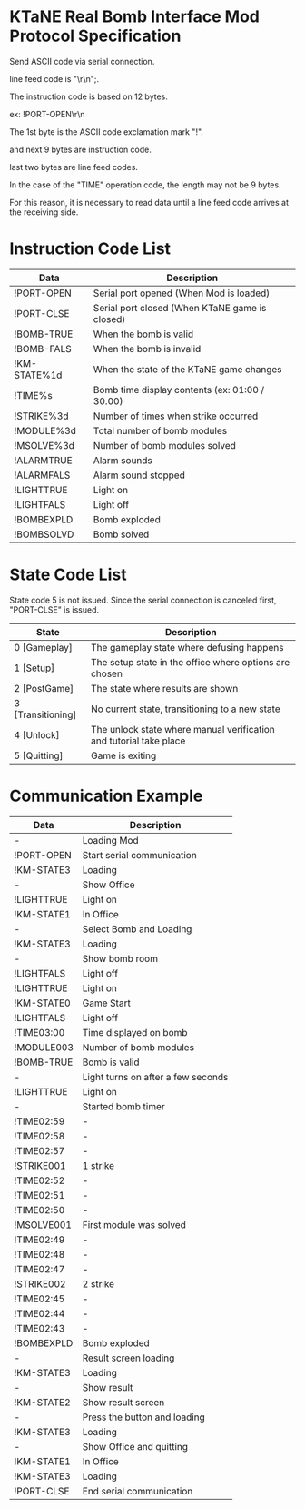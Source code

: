 # KTaNE Real Bomb Interface Mod Protocol Specification

Send ASCII code via serial connection.

line feed code is "\r\n";.

The instruction code is based on 12 bytes.

ex:
!PORT-OPEN\r\n

The 1st byte is the ASCII code exclamation mark "!".

and next 9 bytes are instruction code.

last two bytes are line feed codes.

In the case of the "TIME" operation code, the length may not be 9 bytes.

For this reason, it is necessary to read data until a line feed code arrives at the receiving side.



# Instruction Code List

| Data | Description |
----|----
| !PORT-OPEN | Serial port opened (When Mod is loaded) |
| !PORT-CLSE | Serial port closed (When KTaNE game is closed) |
| !BOMB-TRUE | When the bomb is valid |
| !BOMB-FALS | When the bomb is invalid |
| !KM-STATE%1d | When the state of the KTaNE game changes |
| !TIME%s    | Bomb time display contents (ex: 01:00 / 30.00) |
| !STRIKE%3d | Number of times when strike occurred |
| !MODULE%3d | Total number of bomb modules |
| !MSOLVE%3d | Number of bomb modules solved |
| !ALARMTRUE | Alarm sounds |
| !ALARMFALS | Alarm sound stopped |
| !LIGHTTRUE | Light on |
| !LIGHTFALS | Light off |
| !BOMBEXPLD | Bomb exploded |
| !BOMBSOLVD | Bomb solved |




# State Code List

State code 5 is not issued. Since the serial connection is canceled first, "PORT-CLSE" is issued.


| State | Description |
----|----
| 0 [Gameplay] | The gameplay state where defusing happens |
| 1 [Setup] | The setup state in the office where options are chosen |
| 2 [PostGame] | The state where results are shown |
| 3 [Transitioning] | No current state, transitioning to a new state |
| 4 [Unlock] | The unlock state where manual verification and tutorial take place |
| 5 [Quitting] | Game is exiting |



# Communication Example



| Data | Description |
----|----
| - | Loading Mod |
| !PORT-OPEN | Start serial communication |
| !KM-STATE3 | Loading |
| - | Show Office |
| !LIGHTTRUE | Light on |
| !KM-STATE1 | In Office |
| - | Select Bomb and Loading |
| !KM-STATE3 | Loading |
| - | Show bomb room |
| !LIGHTFALS | Light off |
| !LIGHTTRUE | Light on |
| !KM-STATE0 | Game Start |
| !LIGHTFALS | Light off |
| !TIME03:00 | Time displayed on bomb |
| !MODULE003 | Number of bomb modules |
| !BOMB-TRUE | Bomb is valid |
| - | Light turns on after a few seconds |
| !LIGHTTRUE | Light on |
| - | Started bomb timer |
| !TIME02:59 | - |
| !TIME02:58 | - |
| !TIME02:57 | - |
| !STRIKE001 | 1 strike |
| !TIME02:52 | - |
| !TIME02:51 | - |
| !TIME02:50 | - |
| !MSOLVE001 | First module was solved |
| !TIME02:49 | - |
| !TIME02:48 | - |
| !TIME02:47 | - |
| !STRIKE002 | 2 strike |
| !TIME02:45 | - |
| !TIME02:44 | - |
| !TIME02:43 | - |
| !BOMBEXPLD | Bomb exploded |
| - | Result screen loading |
| !KM-STATE3 | Loading |
| - | Show result |
| !KM-STATE2 | Show result screen |
| - | Press the button and loading |
| !KM-STATE3 | Loading |
| - | Show Office and quitting |
| !KM-STATE1 | In Office |
| !KM-STATE3 | Loading |
| !PORT-CLSE | End serial communication |



